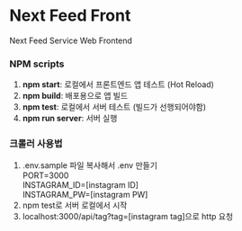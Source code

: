 # Next Feed Front
Next Feed Service Web Frontend

### NPM scripts
1. **npm start**: 로컬에서 프론트엔드 앱 테스트 (Hot Reload)
1. **npm build**: 배포용으로 앱 빌드
1. **npm test**: 로컬에서 서버 테스트 (빌드가 선행되어야함)
1. **npm run server**: 서버 실행

### 크롤러 사용법
1. .env.sample 파일 복사해서 .env 만들기\
PORT=3000\
INSTAGRAM_ID=[instagram ID]\
INSTAGRAM_PW=[instagram PW]
1. npm test로 서버 로컬에서 시작
1. localhost:3000/api/tag?tag=[instagram tag]으로 http 요청